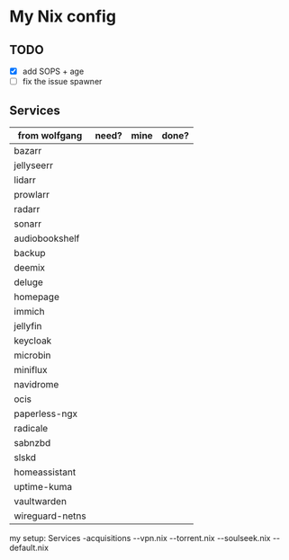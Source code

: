 # My Nix config

## TODO

- [x] add SOPS + age
- [ ] fix the issue spawner

## Services

| from wolfgang     | need? | mine  | done? |
| ---               |---    |---    |---    |
| bazarr            |       |       |       |
| jellyseerr        |       |       |       |
| lidarr            |       |       |       |
| prowlarr          |       |       |       |
| radarr            |       |       |       |
| sonarr            |       |       |       |
| audiobookshelf    |       |       |       |
| backup            |       |       |       |
| deemix            |       |       |       |
| deluge            |       |       |       |
| homepage          |       |       |       |
| immich            |       |       |       |
| jellyfin          |       |       |       |
| keycloak          |       |       |       |
| microbin          |       |       |       |
| miniflux          |       |       |       |
| navidrome         |       |       |       |
| ocis              |       |       |       |
| paperless-ngx     |       |       |       |
| radicale          |       |       |       |
| sabnzbd           |       |       |       |
| slskd             |       |       |       |
| homeassistant     |       |       |       |
| uptime-kuma       |       |       |       |
| vaultwarden       |       |       |       |
| wireguard-netns   |       |       |       |

my setup:
Services
-acquisitions
--vpn.nix
--torrent.nix
--soulseek.nix
--default.nix
